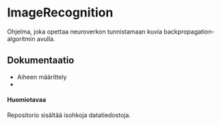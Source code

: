# ImageRecognition

Ohjelma, joka opettaa neuroverkon tunnistamaan kuvia backpropagation-algoritmin avulla.

## Dokumentaatio

 - Aiheen määrittely
 - 
 
#### Huomiotavaa

Repositorio sisältää isohkoja datatiedostoja.
